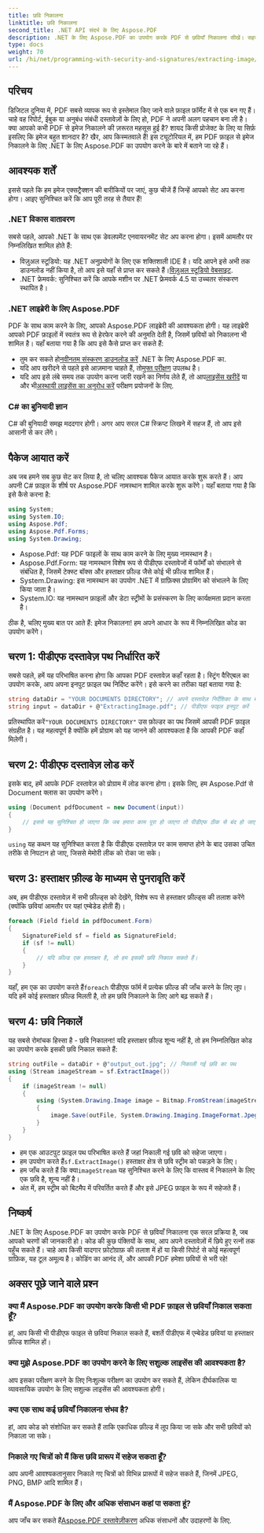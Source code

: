 ```yaml
---
title: छवि निकालना
linktitle: छवि निकालना
second_title: .NET API संदर्भ के लिए Aspose.PDF
description: .NET के लिए Aspose.PDF का उपयोग करके PDF से छवियाँ निकालना सीखें। सहज छवि निष्कर्षण के लिए हमारे चरण-दर-चरण मार्गदर्शिका का पालन करें।
type: docs
weight: 70
url: /hi/net/programming-with-security-and-signatures/extracting-image/
---
```

## परिचय

डिजिटल दुनिया में, PDF सबसे व्यापक रूप से इस्तेमाल किए जाने वाले फ़ाइल फ़ॉर्मेट में से एक बन गए हैं। चाहे वह रिपोर्ट, ईबुक या अनुबंध संबंधी दस्तावेज़ों के लिए हो, PDF ने अपनी अलग पहचान बना ली है। क्या आपको कभी PDF से इमेज निकालने की ज़रूरत महसूस हुई है? शायद किसी प्रोजेक्ट के लिए या सिर्फ़ इसलिए कि इमेज बहुत शानदार है? खैर, आप किस्मतवाले हैं! इस ट्यूटोरियल में, हम PDF फ़ाइल से इमेज निकालने के लिए .NET के लिए Aspose.PDF का उपयोग करने के बारे में बताने जा रहे हैं।

## आवश्यक शर्तें

इससे पहले कि हम इमेज एक्सट्रैक्शन की बारीकियों पर जाएं, कुछ चीजें हैं जिन्हें आपको सेट अप करना होगा। आइए सुनिश्चित करें कि आप पूरी तरह से तैयार हैं!

### .NET विकास वातावरण

सबसे पहले, आपको .NET के साथ एक डेवलपमेंट एनवायरनमेंट सेट अप करना होगा। इसमें आमतौर पर निम्नलिखित शामिल होते हैं:

-  विज़ुअल स्टूडियो: यह .NET अनुप्रयोगों के लिए एक शक्तिशाली IDE है। यदि आपने इसे अभी तक डाउनलोड नहीं किया है, तो आप इसे यहाँ से प्राप्त कर सकते हैं।[विज़ुअल स्टूडियो वेबसाइट](https://visualstudio.microsoft.com/).
- .NET फ्रेमवर्क: सुनिश्चित करें कि आपके मशीन पर .NET फ्रेमवर्क 4.5 या उच्चतर संस्करण स्थापित है।

### .NET लाइब्रेरी के लिए Aspose.PDF

PDF के साथ काम करने के लिए, आपको Aspose.PDF लाइब्रेरी की आवश्यकता होगी। यह लाइब्रेरी आपको PDF फ़ाइलों में स्वतंत्र रूप से हेरफेर करने की अनुमति देती है, जिसमें छवियों को निकालना भी शामिल है। यहाँ बताया गया है कि आप इसे कैसे प्राप्त कर सकते हैं:

-  तुम कर सकते हो[नवीनतम संस्करण डाउनलोड करें](https://releases.aspose.com/pdf/net/) .NET के लिए Aspose.PDF का.
-  यदि आप खरीदने से पहले इसे आज़माना चाहते हैं, तो[मुफ्त परीक्षण](https://releases.aspose.com/) उपलब्ध है।
-  यदि आप इसे लंबे समय तक उपयोग करना जारी रखने का निर्णय लेते हैं, तो आप[लाइसेंस खरीदें](https://purchase.aspose.com/buy) या और भी[अस्थायी लाइसेंस का अनुरोध करें](https://purchase.aspose.com/temporary-license/) परीक्षण प्रयोजनों के लिए.

### C# का बुनियादी ज्ञान

C# की बुनियादी समझ मददगार होगी। अगर आप सरल C# स्क्रिप्ट लिखने में सहज हैं, तो आप इसे आसानी से कर लेंगे।

## पैकेज आयात करें

अब जब हमने सब कुछ सेट कर लिया है, तो चलिए आवश्यक पैकेज आयात करके शुरू करते हैं। आप अपनी C# फ़ाइल के शीर्ष पर Aspose.PDF नामस्थान शामिल करके शुरू करेंगे। यहाँ बताया गया है कि इसे कैसे करना है:

```csharp
using System;
using System.IO;
using Aspose.Pdf;
using Aspose.Pdf.Forms;
using System.Drawing;
```

- Aspose.Pdf: यह PDF फाइलों के साथ काम करने के लिए मुख्य नामस्थान है।
- Aspose.Pdf.Form: यह नामस्थान विशेष रूप से पीडीएफ दस्तावेजों में फॉर्मों को संभालने से संबंधित है, जिसमें टेक्स्ट बॉक्स और हस्ताक्षर फ़ील्ड जैसे कोई भी फ़ील्ड शामिल हैं।
- System.Drawing: इस नामस्थान का उपयोग .NET में ग्राफ़िक्स प्रोग्रामिंग को संभालने के लिए किया जाता है।
- System.IO: यह नामस्थान फ़ाइलों और डेटा स्ट्रीमों के प्रसंस्करण के लिए कार्यक्षमता प्रदान करता है।

ठीक है, चलिए मुख्य बात पर आते हैं: इमेज निकालना! हम अपने आधार के रूप में निम्नलिखित कोड का उपयोग करेंगे।

## चरण 1: पीडीएफ दस्तावेज़ पथ निर्धारित करें

सबसे पहले, हमें यह परिभाषित करना होगा कि आपका PDF दस्तावेज़ कहाँ रहता है। स्ट्रिंग वैरिएबल का उपयोग करके, आप अपना इनपुट फ़ाइल पथ निर्दिष्ट करेंगे। इसे करने का तरीका यहां बताया गया है:

```csharp
string dataDir = "YOUR DOCUMENTS DIRECTORY"; // अपने दस्तावेज़ निर्देशिका के साथ बदलें
string input = dataDir + @"ExtractingImage.pdf"; // पीडीएफ फाइल इनपुट करें
```
 प्रतिस्थापित करें`"YOUR DOCUMENTS DIRECTORY"` उस फ़ोल्डर का पथ जिसमें आपकी PDF फ़ाइल संग्रहीत है। यह महत्वपूर्ण है क्योंकि हमें प्रोग्राम को यह जानने की आवश्यकता है कि आपकी PDF कहाँ मिलेगी।

## चरण 2: पीडीएफ दस्तावेज़ लोड करें

इसके बाद, हमें आपके PDF दस्तावेज़ को प्रोग्राम में लोड करना होगा। इसके लिए, हम Aspose.Pdf से Document क्लास का उपयोग करेंगे।

```csharp
using (Document pdfDocument = new Document(input))
{
    // इससे यह सुनिश्चित हो जाएगा कि जब हमारा काम पूरा हो जाएगा तो पीडीएफ ठीक से बंद हो जाएगा।
}
```
`using` यह कथन यह सुनिश्चित करता है कि पीडीएफ दस्तावेज़ पर काम समाप्त होने के बाद उसका उचित तरीके से निपटान हो जाए, जिससे मेमोरी लीक को रोका जा सके।

## चरण 3: हस्ताक्षर फ़ील्ड के माध्यम से पुनरावृति करें

अब, हम पीडीएफ दस्तावेज़ में सभी फ़ील्ड्स को देखेंगे, विशेष रूप से हस्ताक्षर फ़ील्ड्स की तलाश करेंगे (क्योंकि छवियां आमतौर पर यहां एम्बेडेड होती हैं)।

```csharp
foreach (Field field in pdfDocument.Form)
{
    SignatureField sf = field as SignatureField;
    if (sf != null)
    {
        // यदि फ़ील्ड एक हस्ताक्षर है, तो हम इसकी छवि निकाल सकते हैं।
    }
}
```
 यहाँ, हम एक का उपयोग करते हैं`foreach` पीडीएफ फॉर्म में प्रत्येक फ़ील्ड की जाँच करने के लिए लूप। यदि हमें कोई हस्ताक्षर फ़ील्ड मिलती है, तो हम छवि निकालने के लिए आगे बढ़ सकते हैं।

## चरण 4: छवि निकालें

यह सबसे रोमांचक हिस्सा है - छवि निकालना! यदि हस्ताक्षर फ़ील्ड शून्य नहीं है, तो हम निम्नलिखित कोड का उपयोग करके इसकी छवि निकाल सकते हैं:

```csharp
string outFile = dataDir + @"output_out.jpg"; // निकाली गई छवि का पथ
using (Stream imageStream = sf.ExtractImage())
{
    if (imageStream != null)
    {
        using (System.Drawing.Image image = Bitmap.FromStream(imageStream))
        {
            image.Save(outFile, System.Drawing.Imaging.ImageFormat.Jpeg);
        }
    }
}
```

- हम एक आउटपुट फ़ाइल पथ परिभाषित करते हैं जहां निकाली गई छवि को सहेजा जाएगा।
-  हम उपयोग करते हैं`sf.ExtractImage()` हस्ताक्षर क्षेत्र से छवि स्ट्रीम को पकड़ने के लिए।
-  हम जाँच करते हैं कि क्या`imageStream` यह सुनिश्चित करने के लिए कि वास्तव में निकालने के लिए एक छवि है, शून्य नहीं है।
- अंत में, हम स्ट्रीम को बिटमैप में परिवर्तित करते हैं और इसे JPEG फ़ाइल के रूप में सहेजते हैं।

## निष्कर्ष

.NET के लिए Aspose.PDF का उपयोग करके PDF से छवियाँ निकालना एक सरल प्रक्रिया है, जब आपको चरणों की जानकारी हो। कोड की कुछ पंक्तियों के साथ, आप अपने दस्तावेज़ों में छिपे हुए रत्नों तक पहुँच सकते हैं। चाहे आप किसी यादगार फ़ोटोग्राफ़ की तलाश में हों या किसी रिपोर्ट से कोई महत्वपूर्ण ग्राफ़िक, यह टूल अमूल्य है। कोडिंग का आनंद लें, और आपकी PDF हमेशा छवियों से भरी रहे!

## अक्सर पूछे जाने वाले प्रश्न

### क्या मैं Aspose.PDF का उपयोग करके किसी भी PDF फ़ाइल से छवियाँ निकाल सकता हूँ?  
हां, आप किसी भी पीडीएफ फाइल से छवियां निकाल सकते हैं, बशर्ते पीडीएफ में एम्बेडेड छवियां या हस्ताक्षर फ़ील्ड शामिल हों।

### क्या मुझे Aspose.PDF का उपयोग करने के लिए सशुल्क लाइसेंस की आवश्यकता है?  
आप इसका परीक्षण करने के लिए निःशुल्क परीक्षण का उपयोग कर सकते हैं, लेकिन दीर्घकालिक या व्यावसायिक उपयोग के लिए सशुल्क लाइसेंस की आवश्यकता होगी।

### क्या एक साथ कई छवियाँ निकालना संभव है?  
हां, आप कोड को संशोधित कर सकते हैं ताकि एकाधिक फ़ील्ड में लूप किया जा सके और सभी छवियों को निकाला जा सके।

### निकाले गए चित्रों को मैं किस छवि प्रारूप में सहेज सकता हूँ?  
आप अपनी आवश्यकतानुसार निकाले गए चित्रों को विभिन्न प्रारूपों में सहेज सकते हैं, जिनमें JPEG, PNG, BMP आदि शामिल हैं।

### मैं Aspose.PDF के लिए और अधिक संसाधन कहां पा सकता हूं?  
 आप जाँच कर सकते हैं[Aspose.PDF दस्तावेज़ीकरण](https://reference.aspose.com/pdf/net/) अधिक संसाधनों और उदाहरणों के लिए.